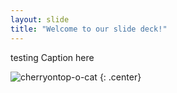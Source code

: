 ```yaml
---
layout: slide
title: "Welcome to our slide deck!"
---
```

testing 
Caption here

![cherryontop-o-cat](https://octodex.github.com/images/cherryontop-o-cat.png)
{: .center}
